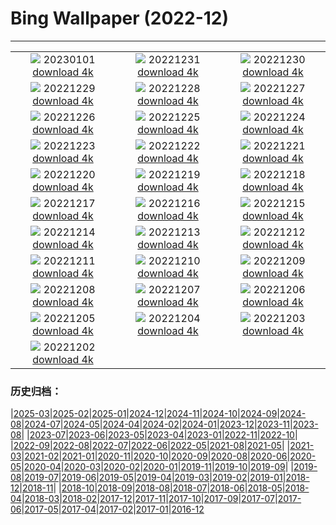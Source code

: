 # Bing Wallpaper (2022-12)
**************
| | | |
| :----: | :----: | :----: |
| ![](https://www.bing.com/th?id=OHR.Gantan2023_JA-JP0780615179_1920x1080.jpg) 20230101 [download 4k](https://www.bing.com/th?id=OHR.Gantan2023_JA-JP0780615179_UHD.jpg) | ![](https://www.bing.com/th?id=OHR.Nara_TodaijiBell2022_JA-JP0129080752_1920x1080.jpg) 20221231 [download 4k](https://www.bing.com/th?id=OHR.Nara_TodaijiBell2022_JA-JP0129080752_UHD.jpg) | ![](https://www.bing.com/th?id=OHR.ChalkRock_JA-JP9713256399_1920x1080.jpg) 20221230 [download 4k](https://www.bing.com/th?id=OHR.ChalkRock_JA-JP9713256399_UHD.jpg) |
| ![](https://www.bing.com/th?id=OHR.ButterflyEffect_JA-JP5566136636_1920x1080.jpg) 20221229 [download 4k](https://www.bing.com/th?id=OHR.ButterflyEffect_JA-JP5566136636_UHD.jpg) | ![](https://www.bing.com/th?id=OHR.ChiesaBianca_JA-JP5162517168_1920x1080.jpg) 20221228 [download 4k](https://www.bing.com/th?id=OHR.ChiesaBianca_JA-JP5162517168_UHD.jpg) | ![](https://www.bing.com/th?id=OHR.BlueLagoon_JA-JP4946711917_1920x1080.jpg) 20221227 [download 4k](https://www.bing.com/th?id=OHR.BlueLagoon_JA-JP4946711917_UHD.jpg) |
| ![](https://www.bing.com/th?id=OHR.BeverleyWestwood_JA-JP4358160111_1920x1080.jpg) 20221226 [download 4k](https://www.bing.com/th?id=OHR.BeverleyWestwood_JA-JP4358160111_UHD.jpg) | ![](https://www.bing.com/th?id=OHR.ChristmasSouvenir_JA-JP8534643006_1920x1080.jpg) 20221225 [download 4k](https://www.bing.com/th?id=OHR.ChristmasSouvenir_JA-JP8534643006_UHD.jpg) | ![](https://www.bing.com/th?id=OHR.AmalgaTree_JA-JP3864422935_1920x1080.jpg) 20221224 [download 4k](https://www.bing.com/th?id=OHR.AmalgaTree_JA-JP3864422935_UHD.jpg) |
| ![](https://www.bing.com/th?id=OHR.Enoshima_lighthouse2022_JA-JP3585685207_1920x1080.jpg) 20221223 [download 4k](https://www.bing.com/th?id=OHR.Enoshima_lighthouse2022_JA-JP3585685207_UHD.jpg) | ![](https://www.bing.com/th?id=OHR.SolarHalo_JA-JP3275904234_1920x1080.jpg) 20221222 [download 4k](https://www.bing.com/th?id=OHR.SolarHalo_JA-JP3275904234_UHD.jpg) | ![](https://www.bing.com/th?id=OHR.TreeGaleriesLafayette_JA-JP6784478970_1920x1080.jpg) 20221221 [download 4k](https://www.bing.com/th?id=OHR.TreeGaleriesLafayette_JA-JP6784478970_UHD.jpg) |
| ![](https://www.bing.com/th?id=OHR.PalaceBelvedere_JA-JP2745578979_1920x1080.jpg) 20221220 [download 4k](https://www.bing.com/th?id=OHR.PalaceBelvedere_JA-JP2745578979_UHD.jpg) | ![](https://www.bing.com/th?id=OHR.WinterberryBush_JA-JP2511060992_1920x1080.jpg) 20221219 [download 4k](https://www.bing.com/th?id=OHR.WinterberryBush_JA-JP2511060992_UHD.jpg) | ![](https://www.bing.com/th?id=OHR.SouthBeach_JA-JP2259352200_1920x1080.jpg) 20221218 [download 4k](https://www.bing.com/th?id=OHR.SouthBeach_JA-JP2259352200_UHD.jpg) |
| ![](https://www.bing.com/th?id=OHR.GlacierGoats_JA-JP2028040085_1920x1080.jpg) 20221217 [download 4k](https://www.bing.com/th?id=OHR.GlacierGoats_JA-JP2028040085_UHD.jpg) | ![](https://www.bing.com/th?id=OHR.AtlantaLights_JA-JP7059875075_1920x1080.jpg) 20221216 [download 4k](https://www.bing.com/th?id=OHR.AtlantaLights_JA-JP7059875075_UHD.jpg) | ![](https://www.bing.com/th?id=OHR.Borovets_JA-JP8649079597_1920x1080.jpg) 20221215 [download 4k](https://www.bing.com/th?id=OHR.Borovets_JA-JP8649079597_UHD.jpg) |
| ![](https://www.bing.com/th?id=OHR.GranParadiso100th_JA-JP3864163368_1920x1080.jpg) 20221214 [download 4k](https://www.bing.com/th?id=OHR.GranParadiso100th_JA-JP3864163368_UHD.jpg) | ![](https://www.bing.com/th?id=OHR.InstagramHallstatt_JA-JP3616440039_1920x1080.jpg) 20221213 [download 4k](https://www.bing.com/th?id=OHR.InstagramHallstatt_JA-JP3616440039_UHD.jpg) | ![](https://www.bing.com/th?id=OHR.PoinsettiaDay_JA-JP3377889721_1920x1080.jpg) 20221212 [download 4k](https://www.bing.com/th?id=OHR.PoinsettiaDay_JA-JP3377889721_UHD.jpg) |
| ![](https://www.bing.com/th?id=OHR.BuchsteinRossstein_JA-JP3133767278_1920x1080.jpg) 20221211 [download 4k](https://www.bing.com/th?id=OHR.BuchsteinRossstein_JA-JP3133767278_UHD.jpg) | ![](https://www.bing.com/th?id=OHR.SaltDesert_JA-JP2809649437_1920x1080.jpg) 20221210 [download 4k](https://www.bing.com/th?id=OHR.SaltDesert_JA-JP2809649437_UHD.jpg) | ![](https://www.bing.com/th?id=OHR.NorwayMuskox_JA-JP2556690110_1920x1080.jpg) 20221209 [download 4k](https://www.bing.com/th?id=OHR.NorwayMuskox_JA-JP2556690110_UHD.jpg) |
| ![](https://www.bing.com/th?id=OHR.FlorenceAerial_JA-JP2336728870_1920x1080.jpg) 20221208 [download 4k](https://www.bing.com/th?id=OHR.FlorenceAerial_JA-JP2336728870_UHD.jpg) | ![](https://www.bing.com/th?id=OHR.Taisetsu2022_JA-JP2044137917_1920x1080.jpg) 20221207 [download 4k](https://www.bing.com/th?id=OHR.Taisetsu2022_JA-JP2044137917_UHD.jpg) | ![](https://www.bing.com/th?id=OHR.GreatEgret_JA-JP1813627200_1920x1080.jpg) 20221206 [download 4k](https://www.bing.com/th?id=OHR.GreatEgret_JA-JP1813627200_UHD.jpg) |
| ![](https://www.bing.com/th?id=OHR.StNick_JA-JP1569378838_1920x1080.jpg) 20221205 [download 4k](https://www.bing.com/th?id=OHR.StNick_JA-JP1569378838_UHD.jpg) | ![](https://www.bing.com/th?id=OHR.KilimanjaroElephants_JA-JP1142270129_1920x1080.jpg) 20221204 [download 4k](https://www.bing.com/th?id=OHR.KilimanjaroElephants_JA-JP1142270129_UHD.jpg) | ![](https://www.bing.com/th?id=OHR.MiamiDT_JA-JP5319718687_1920x1080.jpg) 20221203 [download 4k](https://www.bing.com/th?id=OHR.MiamiDT_JA-JP5319718687_UHD.jpg) |
| ![](https://www.bing.com/th?id=OHR.BraidedRiverDelta_JA-JP5212879318_1920x1080.jpg) 20221202 [download 4k](https://www.bing.com/th?id=OHR.BraidedRiverDelta_JA-JP5212879318_UHD.jpg) |  |  |

### 历史归档：

|[2025-03](bing/2025-03/2025-03.md)|[2025-02](bing/2025-02/2025-02.md)|[2025-01](bing/2025-01/2025-01.md)|[2024-12](bing/2024-12/2024-12.md)|[2024-11](bing/2024-11/2024-11.md)|[2024-10](bing/2024-10/2024-10.md)|[2024-09](bing/2024-09/2024-09.md)|[2024-08](bing/2024-08/2024-08.md)|[2024-07](bing/2024-07/2024-07.md)|[2024-05](bing/2024-05/2024-05.md)|[2024-04](bing/2024-04/2024-04.md)|[2024-02](bing/2024-02/2024-02.md)|[2024-01](bing/2024-01/2024-01.md)|[2023-12](bing/2023-12/2023-12.md)|[2023-11](bing/2023-11/2023-11.md)|[2023-08](bing/2023-08/2023-08.md)|
|[2023-07](bing/2023-07/2023-07.md)|[2023-06](bing/2023-06/2023-06.md)|[2023-05](bing/2023-05/2023-05.md)|[2023-04](bing/2023-04/2023-04.md)|[2023-01](bing/2023-01/2023-01.md)|[2022-11](bing/2022-11/2022-11.md)|[2022-10](bing/2022-10/2022-10.md)|
|[2022-09](bing/2022-09/2022-09.md)|[2022-08](bing/2022-08/2022-08.md)|[2022-07](bing/2022-07/2022-07.md)|[2022-06](bing/2022-06/2022-06.md)|[2022-05](bing/2022-05/2022-05.md)|[2021-08](bing/2021-08/2021-08.md)|[2021-05](bing/2021-05/2021-05.md)|
|[2021-03](bing/2021-03/2021-03.md)|[2021-02](bing/2021-02/2021-02.md)|[2021-01](bing/2021-01/2021-01.md)|[2020-11](bing/2020-11/2020-11.md)|[2020-10](bing/2020-10/2020-10.md)|[2020-09](bing/2020-09/2020-09.md)|[2020-08](bing/2020-08/2020-08.md)|[2020-06](bing/2020-06/2020-06.md)|[2020-05](bing/2020-05/2020-05.md)|[2020-04](bing/2020-04/2020-04.md)|[2020-03](bing/2020-03/2020-03.md)|[2020-02](bing/2020-02/2020-02.md)|[2020-01](bing/2020-01/2020-01.md)|[2019-11](bing/2019-11/2019-11.md)|[2019-10](bing/2019-10/2019-10.md)|[2019-09](bing/2019-09/2019-09.md)|
|[2019-08](bing/2019-08/2019-08.md)|[2019-07](bing/2019-07/2019-07.md)|[2019-06](bing/2019-06/2019-06.md)|[2019-05](bing/2019-05/2019-05.md)|[2019-04](bing/2019-04/2019-04.md)|[2019-03](bing/2019-03/2019-03.md)|[2019-02](bing/2019-02/2019-02.md)|[2019-01](bing/2019-01/2019-01.md)|[2018-12](bing/2018-12/2018-12.md)|[2018-11](bing/2018-11/2018-11.md)|
|[2018-10](bing/2018-10/2018-10.md)|[2018-09](bing/2018-09/2018-09.md)|[2018-08](bing/2018-08/2018-08.md)|[2018-07](bing/2018-07/2018-07.md)|[2018-06](bing/2018-06/2018-06.md)|[2018-05](bing/2018-05/2018-05.md)|[2018-04](bing/2018-04/2018-04.md)|[2018-03](bing/2018-03/2018-03.md)|[2018-02](bing/2018-02/2018-02.md)|[2017-12](bing/2017-12/2017-12.md)|[2017-11](bing/2017-11/2017-11.md)|[2017-10](bing/2017-10/2017-10.md)|[2017-09](bing/2017-09/2017-09.md)|[2017-07](bing/2017-07/2017-07.md)|[2017-06](bing/2017-06/2017-06.md)|[2017-05](bing/2017-05/2017-05.md)|[2017-04](bing/2017-04/2017-04.md)|[2017-02](bing/2017-02/2017-02.md)|[2017-01](bing/2017-01/2017-01.md)|[2016-12](bing/2016-12/2016-12.md)